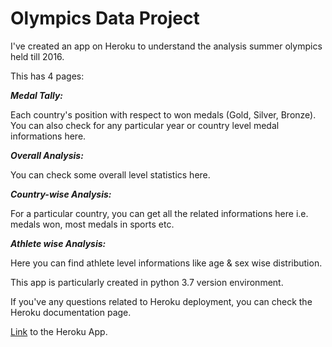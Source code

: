 
# Olympics Data Project

I've created an app on Heroku to understand the analysis summer olympics held till 2016.

This has 4 pages:

***Medal Tally:***

Each country's position with respect to won medals (Gold, Silver, Bronze). You can also check for any particular year or country level medal informations here.

***Overall Analysis:***

You can check some overall level statistics here.

***Country-wise Analysis:***

For a particular country, you can get all the related informations here i.e. medals won, most medals in sports etc.

***Athlete wise Analysis:***

Here you can find athlete level informations like age & sex wise distribution.

This app is particularly created in python 3.7 version environment.

If you've any questions related to Heroku deployment, you can check the Heroku documentation page.

[Link](https://olympics-data-project-vkp.herokuapp.com/) to the Heroku App.